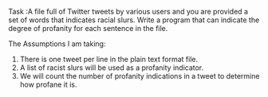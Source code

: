 Task :A file full of Twitter tweets by various users and you are provided 
a set of words that indicates racial slurs. Write a program that can 
indicate the degree of profanity for each sentence in the file.

The Assumptions I am taking:
1. There is one tweet per line in the plain text format file.
2. A list of racist slurs will be used as a profanity indicator.
3. We will count the number of profanity indications in a tweet to 
determine how profane it is.

